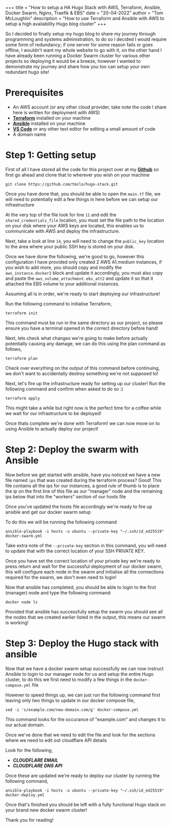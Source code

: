 +++
title = "How to setup a HA Hugo Stack with AWS, Terraform, Ansible, Docker Swarm, Nginx, Traefik & EBS"
date = "20-04-2022"
author = "Tom McLoughlin"
description = "How to use Terraform and Ansible with AWS to setup a high availability Hugo blog cluster"
+++

So I decided to finally setup my hugo blog to share my journey through programming and systems 
administration, to do so I decided I would require some form of redundancy;
if one server for some reason fails or goes offline, I wouldn't want my whole website to go with it, on 
the other hand I have already been running a Docker Swarm cluster for various other projects
so deploying it would be a breeze, however I wanted to demonstrate my journey and share how you too can 
setup your own redundant hugo site!

# Prerequisites

- An AWS account (or any other cloud provider, take note the code I share here is written for deployment 
with AWS)
- [**Terraform**](https://www.terraform.io) installed on your machine
- [**Ansible**](https://www.ansible.com) installed on your machine
- [**VS Code**](https://code.visualstudio.com) or any other text editor for editing a small amount of 
code
- A domain name

# Step 1: Getting setup

First of all I have stored all the code for this project over at my 
[**Github**](https://github.com/tmclo/hugo-stack) so first go ahead and clone that to wherever you wish 
on your machine

```terminfo
git clone https://github.com/tmclo/hugo-stack.git
```

Once you have done that, you should be able to open the `main.tf` file, we will need to potentially edit 
a few things in here before we can setup our infrastructure

At the very top of the file look for line `11` and edit the `shared_credentials_file` location, you must 
set the file path to the location on your disk where your AWS keys are located, this enables us to 
communicate with AWS and deploy the infrastructure.

Next, take a look at line `14`, you will need to change the `public_key` location to the area where your 
public SSH key is stored on your disk.

Once we have done the following, we're good to go, however this configuration I have provided only 
created 2 AWS A1.medium instances, if you wish to add more, you should copy and modify the 
`aws_instance.docker2` block and update it accordingly, you must also copy and paste the 
`aws_volume_attachment.ebs_att2` and update it so that it attached the EBS volume to your additional 
instances.

Assuming all is in order, we're ready to start deploying our infrastructure!

Run the following command to initialise Terraform,
```terminfo
terraform init
```

This command must be run in the same directory as our project, so please ensure you have a terminal 
opened in the correct directory before hand!

Next, lets check what changes we're going to make before actually potentially causing any damage, we can 
do this using the plan command as follows,
```terminfo
terraform plan
```

Check over everything on the output of this command before continuing, we don't want to accidentally 
destroy something we're not supposed to!

Next, let's fire up the infrastructure ready for setting up our cluster!
Run the following command and confirm when asked to do so :)
```terminfo
terraform apply
```

This might take a while but right now is the perfect time for a coffee while we wait for our 
infrastructure to be deployed!

Once thats complete we're done with Terraform! we can now move on to using Ansible to actually deploy 
our project!

# Step 2: Deploy the swarm with Ansible

Now before we get started with ansible, have you noticed we have a new file named `ips` that was created 
during the terraform process?
Good! This file contains all the ips for our instances, a good rule of thumb is to place the ip on the 
first line of this file as our "manager" node and the remaining ips below that into the "workers" 
section of our hosts file

Once you've updated the hosts file accordingly we're ready to fire up ansible and get our docker swarm 
setup

To do this we will be running the following command
```terminfo
ansible-playbook -i hosts -u ubuntu --private-key "~/.ssh/id_ed25519" docker-swarm.yml
```

Take extra note of the `--private-key` section in this command, you will need to update that with the 
correct location of your SSH PRIVATE KEY.

Once you have set the correct location of your private key we're ready to press return and wait for the 
successful deployment of our docker swarm, this will configure each node in the swarm and initialise all 
the connections required for the swarm, we don't even need to login!

Now that ansible has completed, you should be able to login to the first (manager) node and type the 
following command:
```terminfo
docker node ls
```

Provided that ansible has successfully setup the swarm you should see all the nodes that we created 
earlier listed in the output, this means our swarm is working!

# Step 3: Deploy the Hugo stack with ansible

Now that we have a docker swarm setup successfully we can now instruct Ansible to login to our manager 
node for us and setup the entire Hugo cluster, to do this we first need to modify a few things in the 
`docker-compose.yml` file

However to speed things up, we can just run the following command first leaving only two things to 
update in our docker compose file,

```terminfo
sed -i 's/example.com/new-domain.com/g' docker-compose.yml
```

This command looks for the occurance of "example.com" and changes it to our actual domain.

Once we've done that we need to edit the file and look for the sections where we need to edit out 
cloudflare API details

Look for the following,

- ***CLOUDFLARE EMAIL***
- ***CLOUDFLARE DNS API***

Once these are updated we're ready to deploy our cluster by running the following command,

```terminfo
ansible-playbook -i hosts -u ubuntu --private-key "~/.ssh/id_ed25519" docker-deploy.yml
```

Once that's finished you should be left with a fully functional Hugo stack on your brand new docker 
swarm cluster!

Thank you for reading!
